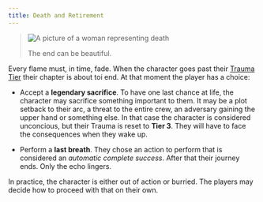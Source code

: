 ```yaml
---
title: Death and Retirement
---
```


> ![A picture of a woman representing death](/images/death.jpeg "Title")
>
> The end can be beautiful.

Every flame must, in time, fade. When the character goes past their [Trauma Tier](../trauma) their chapter is about toi end. At that moment the player has a choice:

- Accept a **legendary sacrifice**. To have one last chance at life, the character may sacrifice something important to them. It may be a plot setback to their arc, a threat to the entire crew, an adversary gaining the upper hand or something else. In that case the character is considered unconcious, but their Trauma is reset to **Tier 3**. They will have to face the consequences when they wake up.

- Perform a **last breath**. They chose an action to perform that is considered an _automatic complete success_. After that their journey ends. Only the echo lingers.

In practice, the character is either out of action or burried. The players may decide how to proceed with that on their own.
